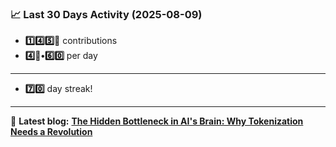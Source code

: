 <!--START_STATS-->
### 📈 Last 30 Days Activity (2025-08-09)  
- **1️⃣4️⃣5️⃣🎱** contributions  
- **4️⃣🎱•6️⃣0️⃣** per day
---
- **7️⃣0️⃣** day streak!
---
📝 **Latest blog:** [**The Hidden Bottleneck in AI's Brain: Why Tokenization Needs a Revolution**](https://andriak.com/blog/tokenization-revolution)
<!--END_STATS-->
